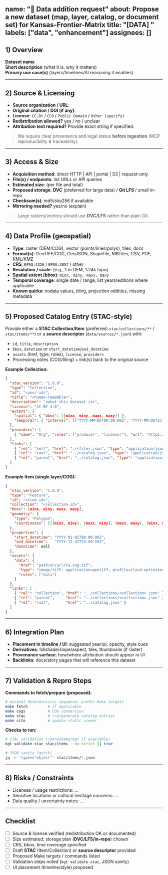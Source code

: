 name: "🧩 Data addition request"
about: Propose a new dataset (map, layer, catalog, or document set) for Kansas-Frontier-Matrix
title: "[DATA] <concise dataset name>"
labels: ["data", "enhancement"]
assignees: []
---

## 1) Overview

**Dataset name**  
**Short description** (what it is, why it matters)  
**Primary use case(s)** (layers/timelines/AI reasoning it enables)

---

## 2) Source & Licensing

- **Source organization / URL**:  
- **Original citation / DOI (if any)**:  
- **License**: `CC-BY` / `CC0` / `Public Domain` / `Other (specify)`  
- **Redistribution allowed?** yes / no / unclear  
- **Attribution text required?** Provide exact string if specified.

> We require clear provenance and legal status **before ingestion** (MCP reproducibility & traceability).

---

## 3) Access & Size

- **Acquisition method**: direct HTTP | API | portal | S3 | request-only  
- **File(s) / endpoints**: list URLs or API queries  
- **Estimated size**: (per file and total)  
- **Proposed storage**: **DVC** (preferred for large data) / **Git LFS** / small in-repo  
- **Checksum(s)**: md5/sha256 if available  
- **Mirroring needed?** yes/no (explain)

> Large rasters/vectors should use **DVC/LFS** rather than plain Git.

---

## 4) Data Profile (geospatial)

- **Type**: raster (DEM/COG), vector (points/lines/polys), tiles, docs  
- **Format(s)**: GeoTIFF/COG, GeoJSON, Shapefile, MBTiles, CSV, PDF, KML/KMZ  
- **CRS**: `EPSG:4326` / `EPSG:3857` / other  
- **Resolution / scale**: (e.g., 1 m DEM, 1:24k topo)  
- **Spatial extent (bbox)**: `minx, miny, maxx, maxy`  
- **Temporal coverage**: single date / range; list years/editions where applicable  
- **Known quirks**: nodata values, tiling, projection oddities, missing metadata

---

## 5) Proposed Catalog Entry (STAC-style)

Provide either a **STAC Collection/Item** (preferred: `stac/collections/**` / `stac/items/**`) or a **source descriptor** (`data/sources/*.json`) with:

- `id`, `title`, `description`  
- `bbox`, `datetime` or `start_datetime`/`end_datetime`  
- `assets` (href, type, roles), `license`, `providers`  
- Processing notes (COG/tiling) + link(s) back to the original source

**Example Collection:**
```json
{
  "stac_version": "1.0.0",
  "type": "Collection",
  "id": "<your-id>",
  "title": "<human-readable>",
  "description": "<what this dataset is>",
  "license": "CC-BY-4.0",
  "extent": {
    "spatial": { "bbox": [[minx, miny, maxx, maxy]] },
    "temporal": { "interval": [["YYYY-MM-DDT00:00:00Z", "YYYY-MM-DDT23:59:59Z"]] }
  },
  "providers": [
    { "name": "Org", "roles": ["producer", "licensor"], "url": "https://example.org" }
  ],
  "links": [
    { "rel": "self", "href": "./<file>.json", "type": "application/json" },
    { "rel": "root", "href": "../catalog.json", "type": "application/json" },
    { "rel": "parent", "href": "../catalog.json", "type": "application/json" }
  ]
}
````

**Example Item (single layer/COG):**

```json
{
  "stac_version": "1.0.0",
  "type": "Feature",
  "id": "<item-id>",
  "collection": "<collection-id>",
  "bbox": [minx, miny, maxx, maxy],
  "geometry": {
    "type": "Polygon",
    "coordinates": [[[minx, miny], [maxx, miny], [maxx, maxy], [minx, maxy], [minx, miny]]]
  },
  "properties": {
    "start_datetime": "YYYY-01-01T00:00:00Z",
    "end_datetime":   "YYYY-12-31T23:59:59Z",
    "datetime": null
  },
  "assets": {
    "data": {
      "href": "path/or/url/to.cog.tif",
      "type": "image/tiff; application=geotiff; profile=cloud-optimized",
      "roles": ["data"]
    }
  },
  "links": [
    { "rel": "collection", "href": "../collections/<collection>.json" },
    { "rel": "parent",     "href": "../collections/<collection>.json" },
    { "rel": "root",       "href": "../catalog.json" }
  ]
}
```

---

## 6) Integration Plan

* **Placement in timeline / UI**: suggested year(s), opacity, style cues
* **Derivatives**: hillshade/slope/aspect, tiles, thumbnails (if raster)
* **Provenance surface**: how/where attribution should appear in UI
* **Backlinks**: docs/story pages that will reference this dataset

---

## 7) Validation & Repro Steps

**Commands to fetch/prepare (proposed):**

```bash
# minimal deterministic sequence; prefer Make targets
make fetch         # if applicable
make cogs          # COG conversion
make stac          # (re)generate catalog entries
make site          # update static viewer
```

**Checks to run:**

```bash
# STAC validation (jsonschema/kgt if available)
kgt validate-stac stac/items --no-strict || true

# JSON sanity (quick)
jq -e 'type=="object"' stac/items/*.json
```

---

## 8) Risks / Constraints

* Licenses / usage restrictions: …
* Sensitive locations or cultural heritage concerns: …
* Data quality / uncertainty notes: …

---

## Checklist

* [ ] Source & license verified (redistribution OK or documented)
* [ ] Size estimated; storage plan (**DVC/LFS/in-repo**) chosen
* [ ] CRS, bbox, time coverage specified
* [ ] Draft **STAC** (Item/Collection) or **source descriptor** provided
* [ ] Proposed Make targets / commands listed
* [ ] Validation steps noted (`kgt validate-stac`, JSON sanity)
* [ ] UI placement (timeline/style) proposed

```
```
